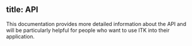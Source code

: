 title: API
---

This documentation provides more detailed information about the API and will be particularly helpful for people who want to use ITK into their application. 
